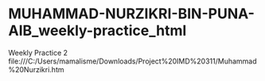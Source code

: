 # MUHAMMAD-NURZIKRI-BIN-PUNA-AIB_weekly-practice_html
Weekly Practice 2 file:///C:/Users/mamalisme/Downloads/Project%20IMD%20311/Muhammad%20Nurzikri.htm
